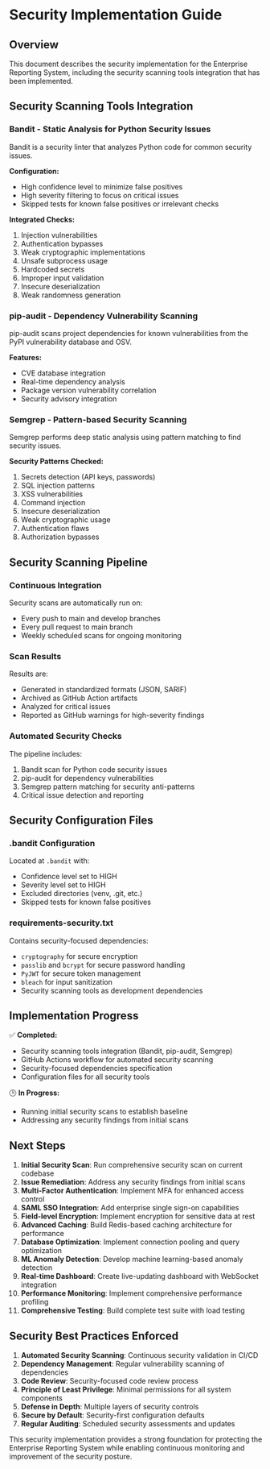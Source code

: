 # Security Implementation Guide

## Overview
This document describes the security implementation for the Enterprise Reporting System, including the security scanning tools integration that has been implemented.

## Security Scanning Tools Integration

### Bandit - Static Analysis for Python Security Issues
Bandit is a security linter that analyzes Python code for common security issues.

**Configuration:**
- High confidence level to minimize false positives
- High severity filtering to focus on critical issues
- Skipped tests for known false positives or irrelevant checks

**Integrated Checks:**
1. Injection vulnerabilities
2. Authentication bypasses
3. Weak cryptographic implementations
4. Unsafe subprocess usage
5. Hardcoded secrets
6. Improper input validation
7. Insecure deserialization
8. Weak randomness generation

### pip-audit - Dependency Vulnerability Scanning
pip-audit scans project dependencies for known vulnerabilities from the PyPI vulnerability database and OSV.

**Features:**
- CVE database integration
- Real-time dependency analysis
- Package version vulnerability correlation
- Security advisory integration

### Semgrep - Pattern-based Security Scanning
Semgrep performs deep static analysis using pattern matching to find security issues.

**Security Patterns Checked:**
1. Secrets detection (API keys, passwords)
2. SQL injection patterns
3. XSS vulnerabilities
4. Command injection
5. Insecure deserialization
6. Weak cryptographic usage
7. Authentication flaws
8. Authorization bypasses

## Security Scanning Pipeline

### Continuous Integration
Security scans are automatically run on:
- Every push to main and develop branches
- Every pull request to main branch
- Weekly scheduled scans for ongoing monitoring

### Scan Results
Results are:
- Generated in standardized formats (JSON, SARIF)
- Archived as GitHub Action artifacts
- Analyzed for critical issues
- Reported as GitHub warnings for high-severity findings

### Automated Security Checks
The pipeline includes:
1. Bandit scan for Python code security issues
2. pip-audit for dependency vulnerabilities
3. Semgrep pattern matching for security anti-patterns
4. Critical issue detection and reporting

## Security Configuration Files

### .bandit Configuration
Located at `.bandit` with:
- Confidence level set to HIGH
- Severity level set to HIGH
- Excluded directories (venv, .git, etc.)
- Skipped tests for known false positives

### requirements-security.txt
Contains security-focused dependencies:
- `cryptography` for secure encryption
- `passlib` and `bcrypt` for secure password handling
- `PyJWT` for secure token management
- `bleach` for input sanitization
- Security scanning tools as development dependencies

## Implementation Progress

✅ **Completed:**
- Security scanning tools integration (Bandit, pip-audit, Semgrep)
- GitHub Actions workflow for automated security scanning
- Security-focused dependencies specification
- Configuration files for all security tools

🕒 **In Progress:**
- Running initial security scans to establish baseline
- Addressing any security findings from initial scans

## Next Steps

1. **Initial Security Scan**: Run comprehensive security scan on current codebase
2. **Issue Remediation**: Address any security findings from initial scans
3. **Multi-Factor Authentication**: Implement MFA for enhanced access control
4. **SAML SSO Integration**: Add enterprise single sign-on capabilities
5. **Field-level Encryption**: Implement encryption for sensitive data at rest
6. **Advanced Caching**: Build Redis-based caching architecture for performance
7. **Database Optimization**: Implement connection pooling and query optimization
8. **ML Anomaly Detection**: Develop machine learning-based anomaly detection
9. **Real-time Dashboard**: Create live-updating dashboard with WebSocket integration
10. **Performance Monitoring**: Implement comprehensive performance profiling
11. **Comprehensive Testing**: Build complete test suite with load testing

## Security Best Practices Enforced

1. **Automated Security Scanning**: Continuous security validation in CI/CD
2. **Dependency Management**: Regular vulnerability scanning of dependencies
3. **Code Review**: Security-focused code review process
4. **Principle of Least Privilege**: Minimal permissions for all system components
5. **Defense in Depth**: Multiple layers of security controls
6. **Secure by Default**: Security-first configuration defaults
7. **Regular Auditing**: Scheduled security assessments and updates

This security implementation provides a strong foundation for protecting the Enterprise Reporting System while enabling continuous monitoring and improvement of the security posture.